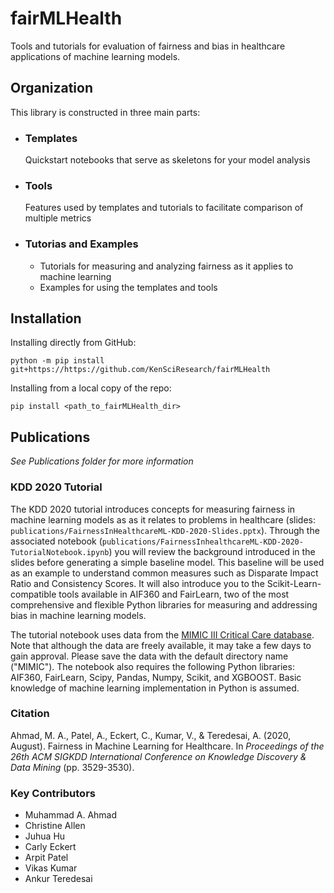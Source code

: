 # fairMLHealth
Tools and tutorials for evaluation of fairness and bias in healthcare applications of machine learning models.

## Organization
This library is constructed in three main parts:
- ### Templates
    Quickstart notebooks that serve as skeletons for your model analysis

- ### Tools
    Features used by templates and tutorials to facilitate comparison of multiple metrics

- ### Tutorias and Examples
    - Tutorials for measuring and analyzing fairness as it applies to machine learning
    - Examples for using the templates and tools


## Installation
Installing directly from GitHub:

    python -m pip install git+https://https://github.com/KenSciResearch/fairMLHealth

Installing from a local copy of the repo:

    pip install <path_to_fairMLHealth_dir>


## Publications
*See Publications folder for more information*

### KDD 2020 Tutorial
The KDD 2020 tutorial introduces concepts for measuring fairness in machine learning models as as it relates to problems in healthcare (slides: `publications/FairnessInHealthcareML-KDD-2020-Slides.pptx`). Through the associated notebook (`publications/FairnessInhealthcareML-KDD-2020-TutorialNotebook.ipynb`) you will review the background introduced in the slides before generating a simple baseline model. This baseline will be used as an example to understand common measures such as Disparate Impact Ratio and Consistency Scores. It will also introduce you to the Scikit-Learn-compatible tools available in AIF360 and FairLearn, two of the most comprehensive and flexible Python libraries for measuring and addressing bias in machine learning models.

The tutorial notebook uses data from the [MIMIC III Critical Care database](https://mimic.physionet.org/gettingstarted/access/). Note that although the data are freely available, it may take a few days to gain approval. Please save the data with the default directory name ("MIMIC"). The notebook also requires the following Python libraries: AIF360, FairLearn, Scipy, Pandas, Numpy, Scikit, and XGBOOST. Basic knowledge of machine learning implementation in Python is assumed.


### Citation
Ahmad, M. A., Patel, A., Eckert, C., Kumar, V., & Teredesai, A. (2020, August). Fairness in Machine Learning for Healthcare. In _Proceedings of the 26th ACM SIGKDD International Conference on Knowledge Discovery & Data Mining_ (pp. 3529-3530).

### Key Contributors
* Muhammad A. Ahmad
* Christine Allen
* Juhua Hu
* Carly Eckert
* Arpit Patel
* Vikas Kumar
* Ankur Teredesai

